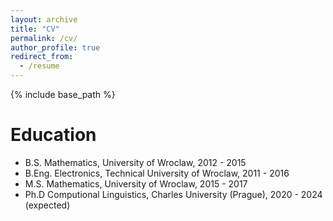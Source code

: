 ```yaml
---
layout: archive
title: "CV"
permalink: /cv/
author_profile: true
redirect_from:
  - /resume
---
```


{% include base_path %}

Education
======
* B.S. Mathematics, University of Wroclaw, 2012 - 2015
* B.Eng. Electronics, Technical University of Wroclaw, 2011 - 2016
* M.S. Mathematics, University of Wroclaw, 2015 - 2017
* Ph.D Computional Linguistics, Charles University (Prague), 2020 - 2024 (expected)

